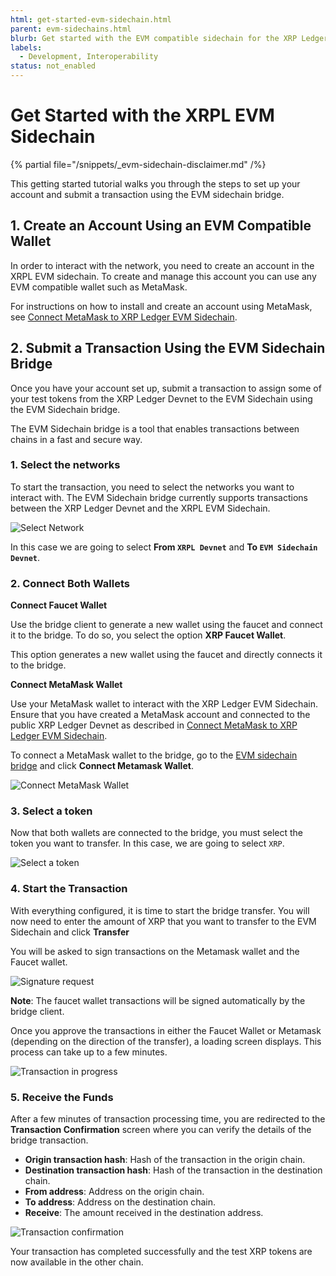 ```yaml
---
html: get-started-evm-sidechain.html
parent: evm-sidechains.html
blurb: Get started with the EVM compatible sidechain for the XRP Ledger.
labels:
  - Development, Interoperability
status: not_enabled
---
```

# Get Started with the XRPL EVM Sidechain

{% partial file="/snippets/_evm-sidechain-disclaimer.md" /%}

This getting started tutorial walks you through the steps to set up your account and submit a transaction using the EVM sidechain bridge. 

## 1. Create an Account Using an EVM Compatible Wallet
<!-- STYLE_OVERRIDE: wallet -->

In order to interact with the network, you need to create an account in the XRPL EVM sidechain. To create and manage this account you can use any EVM compatible wallet such as MetaMask.

For instructions on how to install and create an account using MetaMask, see [Connect MetaMask to XRP Ledger EVM Sidechain](connect-metamask-to-xrpl-evm-sidechain.md).


## 2. Submit a Transaction Using the EVM Sidechain Bridge

Once you have your account set up, submit a transaction to assign some of your test tokens from the XRP Ledger Devnet to the EVM Sidechain using the EVM Sidechain bridge.

The EVM Sidechain bridge is a tool that enables transactions between chains in a fast and secure way.


### 1. Select the networks

To start the transaction, you need to select the networks you want to interact with. The EVM Sidechain bridge currently supports transactions between the XRP Ledger Devnet and the XRPL EVM Sidechain.

![Select Network](../img/evm-sidechain-select-network.png '#width=720px;')

In this case we are going to select **From `XRPL Devnet`** and **To `EVM Sidechain Devnet`**.

### 2. Connect Both Wallets


**Connect Faucet Wallet**

Use the bridge client to generate a new wallet using the faucet and connect it to the bridge. To do so, you select the option **XRP Faucet Wallet**.

This option generates a new wallet using the faucet and directly connects it to the bridge.

**Connect MetaMask Wallet**

Use your MetaMask wallet to interact with the XRP Ledger EVM Sidechain. 
Ensure that you have created a MetaMask account and connected to the public XRP Ledger Devnet as described in [Connect MetaMask to XRP Ledger EVM Sidechain](connect-metamask-to-xrpl-evm-sidechain.md).

To connect a MetaMask wallet to the bridge, go to the [EVM sidechain bridge](https://bridge.devnet.xrpl.org/) and click **Connect Metamask Wallet**.

![Connect MetaMask Wallet](../img/evm-sidechain-connect-metamask.png '#width=300px;')

### 3. Select a token

Now that both wallets are connected to the bridge, you must select the token you want to transfer. In this case, we are going to select `XRP`.

![Select a token](../img/evm-sidechain-token.png '#width=720;')


### 4. Start the Transaction 

With everything configured, it is time to start the bridge transfer. You will now need to enter the amount of XRP that you want to transfer to the EVM Sidechain and click **Transfer** 

You will be asked to sign transactions on the Metamask wallet and the Faucet wallet.

![Signature request](../img/evm-sidechain-signature-request.png '#width=720px;')

**Note**: The faucet wallet transactions will be signed automatically by the bridge client.

Once you approve the transactions in either the Faucet Wallet or Metamask (depending on the direction of the transfer), a loading screen displays. This process can take up to a few minutes.

![Transaction in progress](../img/evm-sidechain-transfer-in-progress.png '#width=720px;')


### 5. Receive the Funds

After a few minutes of transaction processing time, you are redirected to the **Transaction Confirmation** screen where you can verify the details of the bridge transaction.

- **Origin transaction hash**: Hash of the transaction in the origin chain.
- **Destination transaction hash**: Hash of the transaction in the destination chain.
- **From address**: Address on the origin chain.
- **To address**: Address on the destination chain.
- **Receive**: The amount received in the destination address.

![Transaction confirmation](../img/evm-sidechain-transaction-confirmation.png '#width=720px;')

Your transaction has completed successfully and the test XRP tokens are now available in the other chain.
